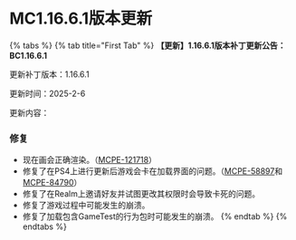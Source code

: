 # MC1.16.6.1版本更新



{% tabs %}
{% tab title="First Tab" %}
**【更新】1.16.6.1版本补丁更新公告：BC1.16.6.1**

更新补丁版本：1.16.6.1&#x20;

更新时间：2025-2-6

更新内容：



### 修复

* 现在画会正确渲染。（[MCPE-121718](https://bugs.mojang.com/browse/MCPE-121718)）
* 修复了在PS4上进行更新后游戏会卡在加载界面的问题。（[MCPE-58897](https://bugs.mojang.com/browse/MCPE-58897)和[MCPE-84790](https://bugs.mojang.com/browse/MCPE-84790)）
* 修复了在Realm上邀请好友并试图更改其权限时会导致卡死的问题。
* 修复了游戏过程中可能发生的崩溃。
* 修复了加载包含GameTest的行为包时可能发生的崩溃。
{% endtab %}
{% endtabs %}



